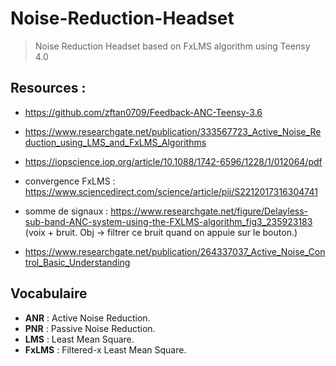 # Noise-Reduction-Headset
> Noise Reduction Headset based on FxLMS algorithm using Teensy 4.0


## Resources : 

- https://github.com/zftan0709/Feedback-ANC-Teensy-3.6

- https://www.researchgate.net/publication/333567723_Active_Noise_Reduction_using_LMS_and_FxLMS_Algorithms

- https://iopscience.iop.org/article/10.1088/1742-6596/1228/1/012064/pdf

- convergence FxLMS : https://www.sciencedirect.com/science/article/pii/S2212017316304741

- somme de signaux : https://www.researchgate.net/figure/Delayless-sub-band-ANC-system-using-the-FXLMS-algorithm_fig3_235923183
  (voix + bruit. Obj -> filtrer ce bruit quand on appuie sur le bouton.)

- https://www.researchgate.net/publication/264337037_Active_Noise_Control_Basic_Understanding


## Vocabulaire

- **ANR** : Active Noise Reduction.
- **PNR** : Passive Noise Reduction.
- **LMS** : Least Mean Square.
- **FxLMS** : Filtered-x Least Mean Square.

